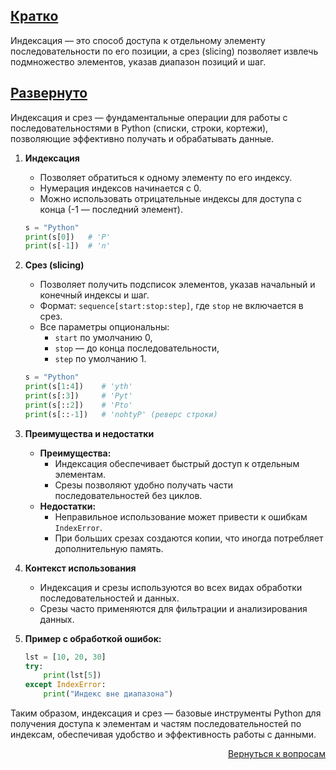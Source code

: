 ## <u>Кратко</u>

Индексация — это способ доступа к отдельному элементу последовательности по его позиции, а срез (slicing) позволяет
извлечь подмножество элементов, указав диапазон позиций и шаг.

## <u>Развернуто</u>

Индексация и срез — фундаментальные операции для работы с последовательностями в Python (списки, строки, кортежи),
позволяющие эффективно получать и обрабатывать данные.

1. **Индексация**
    - Позволяет обратиться к одному элементу по его индексу.
    - Нумерация индексов начинается с 0.
    - Можно использовать отрицательные индексы для доступа с конца (-1 — последний элемент).
    ```python
    s = "Python"
    print(s[0])   # 'P'
    print(s[-1])  # 'n'
    ```

2. **Срез (slicing)**
    - Позволяет получить подсписок элементов, указав начальный и конечный индексы и шаг.
    - Формат: `sequence[start:stop:step]`, где `stop` не включается в срез.
    - Все параметры опциональны:
        - `start` по умолчанию 0,
        - `stop` — до конца последовательности,
        - `step` по умолчанию 1.
    ```python
    s = "Python"
    print(s[1:4])    # 'yth'
    print(s[:3])     # 'Pyt'
    print(s[::2])    # 'Pto'
    print(s[::-1])   # 'nohtyP' (реверс строки)
    ```

3. **Преимущества и недостатки**
    - **Преимущества:**
        - Индексация обеспечивает быстрый доступ к отдельным элементам.
        - Срезы позволяют удобно получать части последовательностей без циклов.
    - **Недостатки:**
        - Неправильное использование может привести к ошибкам `IndexError`.
        - При больших срезах создаются копии, что иногда потребляет дополнительную память.

4. **Контекст использования**
    - Индексация и срезы используются во всех видах обработки последовательностей и данных.
    - Срезы часто применяются для фильтрации и анализирования данных.

5. **Пример с обработкой ошибок:**
    ```python
    lst = [10, 20, 30]
    try:
        print(lst[5])
    except IndexError:
        print("Индекс вне диапазона")
    ```

Таким образом, индексация и срез — базовые инструменты Python для получения доступа к элементам и частям
последовательностей по индексам, обеспечивая удобство и эффективность работы с данными.

<div align="right">

[Вернуться к вопросам](../Вопросы.md)

</div>
